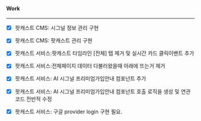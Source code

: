
#### Work
---
- [x] 팟캐스트 CMS: 시그널 정보 관리 구현
- [x] 팟캐스트 CMS: 팟캐스트 관리 구현


- [x] 팟캐스트 서비스:팟캐스트 타임라인 [전체] 탭 제거 및 실시간  카드 클릭이벤트 추가
- [x] 팟캐스트 서비스:전체페이지 데이터 다불러왔을때 아래에 뜨는거 제거
- [x] 팟캐스트 서비스: AI 시그널 프리미엄가입안내 컴포넌트 추가
- [x] 팟캐스트 서비스: AI 시그널 프리미엄가입안내 컴포넌트 호출 로직을 생성 및 연관 코드 전반적 수정
- [x] 팟캐스트 서비스: 구글 provider login 구현 필요.
